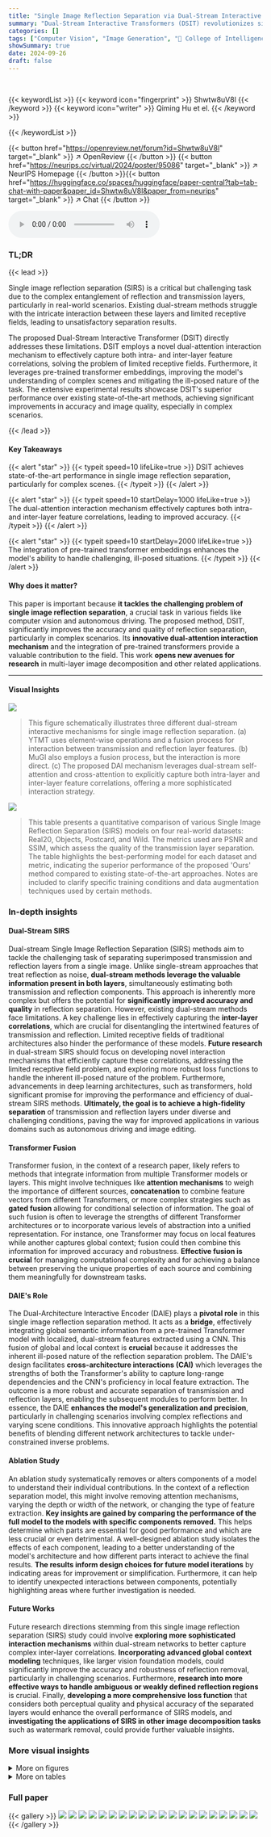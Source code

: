 ```yaml
---
title: "Single Image Reflection Separation via Dual-Stream Interactive Transformers"
summary: "Dual-Stream Interactive Transformers (DSIT) revolutionizes single image reflection separation by using a novel dual-attention mechanism that captures inter- and intra-layer correlations, significantly..."
categories: []
tags: ["Computer Vision", "Image Generation", "🏢 College of Intelligence and Computing, Tianjin University",]
showSummary: true
date: 2024-09-26
draft: false
---
```


<br>

{{< keywordList >}}
{{< keyword icon="fingerprint" >}} Shwtw8uV8l {{< /keyword >}}
{{< keyword icon="writer" >}} Qiming Hu et el. {{< /keyword >}}
 
{{< /keywordList >}}

{{< button href="https://openreview.net/forum?id=Shwtw8uV8l" target="_blank" >}}
↗ OpenReview
{{< /button >}}
{{< button href="https://neurips.cc/virtual/2024/poster/95086" target="_blank" >}}
↗ NeurIPS Homepage
{{< /button >}}{{< button href="https://huggingface.co/spaces/huggingface/paper-central?tab=tab-chat-with-paper&paper_id=Shwtw8uV8l&paper_from=neurips" target="_blank" >}}
↗ Chat
{{< /button >}}



<audio controls>
    <source src="https://ai-paper-reviewer.com/Shwtw8uV8l/podcast.wav" type="audio/wav">
    Your browser does not support the audio element.
</audio>


### TL;DR


{{< lead >}}

Single image reflection separation (SIRS) is a critical but challenging task due to the complex entanglement of reflection and transmission layers, particularly in real-world scenarios. Existing dual-stream methods struggle with the intricate interaction between these layers and limited receptive fields, leading to unsatisfactory separation results. 

The proposed Dual-Stream Interactive Transformer (DSIT) directly addresses these limitations. DSIT employs a novel dual-attention interaction mechanism to effectively capture both intra- and inter-layer feature correlations, solving the problem of limited receptive fields. Furthermore, it leverages pre-trained transformer embeddings, improving the model's understanding of complex scenes and mitigating the ill-posed nature of the task. The extensive experimental results showcase DSIT's superior performance over existing state-of-the-art methods, achieving significant improvements in accuracy and image quality, especially in complex scenarios.

{{< /lead >}}


#### Key Takeaways

{{< alert "star" >}}
{{< typeit speed=10 lifeLike=true >}} DSIT achieves state-of-the-art performance in single image reflection separation, particularly for complex scenes. {{< /typeit >}}
{{< /alert >}}

{{< alert "star" >}}
{{< typeit speed=10 startDelay=1000 lifeLike=true >}} The dual-attention interaction mechanism effectively captures both intra- and inter-layer feature correlations, leading to improved accuracy. {{< /typeit >}}
{{< /alert >}}

{{< alert "star" >}}
{{< typeit speed=10 startDelay=2000 lifeLike=true >}} The integration of pre-trained transformer embeddings enhances the model's ability to handle challenging, ill-posed situations. {{< /typeit >}}
{{< /alert >}}

#### Why does it matter?
This paper is important because **it tackles the challenging problem of single image reflection separation**, a crucial task in various fields like computer vision and autonomous driving. The proposed method, DSIT, significantly improves the accuracy and quality of reflection separation, particularly in complex scenarios. Its **innovative dual-attention interaction mechanism** and the integration of pre-trained transformers provide a valuable contribution to the field. This work **opens new avenues for research** in multi-layer image decomposition and other related applications.

------
#### Visual Insights



![](https://ai-paper-reviewer.com/Shwtw8uV8l/figures_1_1.jpg)

> This figure schematically illustrates three different dual-stream interactive mechanisms for single image reflection separation.  (a) YTMT uses element-wise operations and a fusion process for interaction between transmission and reflection layer features. (b) MuGI also employs a fusion process, but the interaction is more direct. (c) The proposed DAI mechanism leverages dual-stream self-attention and cross-attention to explicitly capture both intra-layer and inter-layer feature correlations, offering a more sophisticated interaction strategy.





![](https://ai-paper-reviewer.com/Shwtw8uV8l/tables_6_1.jpg)

> This table presents a quantitative comparison of various Single Image Reflection Separation (SIRS) models on four real-world datasets: Real20, Objects, Postcard, and Wild.  The metrics used are PSNR and SSIM, which assess the quality of the transmission layer separation.  The table highlights the best-performing model for each dataset and metric, indicating the superior performance of the proposed 'Ours' method compared to existing state-of-the-art approaches.  Notes are included to clarify specific training conditions and data augmentation techniques used by certain methods.





### In-depth insights


#### Dual-Stream SIRS
Dual-stream Single Image Reflection Separation (SIRS) methods aim to tackle the challenging task of separating superimposed transmission and reflection layers from a single image.  Unlike single-stream approaches that treat reflection as noise, **dual-stream methods leverage the valuable information present in both layers**, simultaneously estimating both transmission and reflection components. This approach is inherently more complex but offers the potential for **significantly improved accuracy and quality** in reflection separation.  However, existing dual-stream methods face limitations.  A key challenge lies in effectively capturing the **inter-layer correlations**, which are crucial for disentangling the intertwined features of transmission and reflection. Limited receptive fields of traditional architectures also hinder the performance of these models. **Future research** in dual-stream SIRS should focus on developing novel interaction mechanisms that efficiently capture these correlations, addressing the limited receptive field problem, and exploring more robust loss functions to handle the inherent ill-posed nature of the problem.  Furthermore, advancements in deep learning architectures, such as transformers, hold significant promise for improving the performance and efficiency of dual-stream SIRS methods.  **Ultimately, the goal is to achieve a high-fidelity separation** of transmission and reflection layers under diverse and challenging conditions, paving the way for improved applications in various domains such as autonomous driving and image editing.

#### Transformer Fusion
Transformer fusion, in the context of a research paper, likely refers to methods that integrate information from multiple Transformer models or layers.  This might involve techniques like **attention mechanisms** to weigh the importance of different sources, **concatenation** to combine feature vectors from different Transformers, or more complex strategies such as **gated fusion** allowing for conditional selection of information.  The goal of such fusion is often to leverage the strengths of different Transformer architectures or to incorporate various levels of abstraction into a unified representation.  For instance, one Transformer may focus on local features while another captures global context; fusion could then combine this information for improved accuracy and robustness.  **Effective fusion is crucial** for managing computational complexity and for achieving a balance between preserving the unique properties of each source and combining them meaningfully for downstream tasks.

#### DAIE's Role
The Dual-Architecture Interactive Encoder (DAIE) plays a **pivotal role** in this single image reflection separation method.  It acts as a **bridge**, effectively integrating global semantic information from a pre-trained Transformer model with localized, dual-stream features extracted using a CNN. This fusion of global and local context is **crucial** because it addresses the inherent ill-posed nature of the reflection separation problem.  The DAIE's design facilitates **cross-architecture interactions (CAI)** which leverages the strengths of both the Transformer's ability to capture long-range dependencies and the CNN's proficiency in local feature extraction.  The outcome is a more robust and accurate separation of transmission and reflection layers, enabling the subsequent modules to perform better. In essence, the DAIE **enhances the model's generalization and precision**, particularly in challenging scenarios involving complex reflections and varying scene conditions.  This innovative approach highlights the potential benefits of blending different network architectures to tackle under-constrained inverse problems.

#### Ablation Study
An ablation study systematically removes or alters components of a model to understand their individual contributions.  In the context of a reflection separation model, this might involve removing attention mechanisms, varying the depth or width of the network, or changing the type of feature extraction. **Key insights are gained by comparing the performance of the full model to the models with specific components removed.**  This helps determine which parts are essential for good performance and which are less crucial or even detrimental.  A well-designed ablation study isolates the effects of each component, leading to a better understanding of the model's architecture and how different parts interact to achieve the final results.  **The results inform design choices for future model iterations** by indicating areas for improvement or simplification.  Furthermore, it can help to identify unexpected interactions between components, potentially highlighting areas where further investigation is needed.

#### Future Works
Future research directions stemming from this single image reflection separation (SIRS) study could involve **exploring more sophisticated interaction mechanisms** within dual-stream networks to better capture complex inter-layer correlations.  **Incorporating advanced global context modeling** techniques, like larger vision foundation models, could significantly improve the accuracy and robustness of reflection removal, particularly in challenging scenarios.  Furthermore, **research into more effective ways to handle ambiguous or weakly defined reflection regions** is crucial.  Finally, **developing a more comprehensive loss function** that considers both perceptual quality and physical accuracy of the separated layers would enhance the overall performance of SIRS models, and **investigating the applications of SIRS in other image decomposition tasks** such as watermark removal, could provide further valuable insights.


### More visual insights

<details>
<summary>More on figures
</summary>


![](https://ai-paper-reviewer.com/Shwtw8uV8l/figures_3_1.jpg)

> This figure shows the overall architecture of the proposed Dual-Stream Interactive Transformer (DSIT) and a detailed illustration of its Dual-Attention Interactive Block (DAIB).  The DSIT consists of two main components: a Dual-Architecture Interactive Encoder (DAIE) and a Dual-Stream Interactive Decoder (DSID). The DAIE combines global and local feature extractors, injecting global priors into the dual-stream local features through cross-architecture interactions. The DSID then uses DAIBs to refine and aggregate dual-stream features, ultimately separating the transmission and reflection layers. The DAIB itself employs dual-stream self-attention and cross-attention mechanisms to capture both intra-layer and inter-layer feature correlations, enhancing the accuracy of reflection separation.


![](https://ai-paper-reviewer.com/Shwtw8uV8l/figures_5_1.jpg)

> This figure visualizes the feature maps at the second level of the DSIT model for two different reflection-superimposed input images.  It shows the local priors extracted by the CNN, the global priors from the pre-trained Transformer, how these are combined through cross-architecture interaction, and the resulting dual-stream features before and after passing through the Dual-Attention Interactive Blocks (DAIBs). The channel-wise averaging helps to better visualize the information flow and the effects of the different processing stages.


![](https://ai-paper-reviewer.com/Shwtw8uV8l/figures_7_1.jpg)

> This figure presents a visual comparison of transmission layer predictions.  It compares the results of several different single image reflection separation (SIRS) methods on two example images.  The methods compared include several state-of-the-art techniques as well as the authors' proposed method. The two example images are chosen to represent different difficulty levels in reflection separation. Highlighted areas showcase differences in results.


![](https://ai-paper-reviewer.com/Shwtw8uV8l/figures_8_1.jpg)

> This figure shows a qualitative comparison of the transmission layer predictions of several state-of-the-art single image reflection separation (SIRS) methods and the proposed Dual-Stream Interactive Transformer (DSIT) method on real-world images.  The images depict diverse scenes and reflection challenges, demonstrating the superior generalization capability of DSIT across various conditions.


![](https://ai-paper-reviewer.com/Shwtw8uV8l/figures_9_1.jpg)

> This figure visualizes the different feature extractions at the second level of the proposed DSIT model. It shows the local priors from a CNN, global priors from a pre-trained Transformer, the features after cross-architecture interaction, and finally the features after the dual-attention interactive blocks. The visualization helps understand how the model integrates different types of information and refines features progressively.


![](https://ai-paper-reviewer.com/Shwtw8uV8l/figures_15_1.jpg)

> This figure shows the visual results obtained using different variants of the Dual-Stream Interactive Transformer (DSIT) model.  The variations tested include different global prior extractors (GPEs), cross-architecture interaction (CAI) methods, Dual-Attention Interactive Block (DAIB) designs, the inclusion or exclusion of layered relative position biases (LRPB), and the use or non-use of reflection mixup (RefMix) data augmentation.  The results demonstrate the impact of each component on the model's ability to accurately separate the reflection and transmission layers in a single image.  The input image and the ground truth are shown for comparison.


![](https://ai-paper-reviewer.com/Shwtw8uV8l/figures_16_1.jpg)

> This figure shows the results of the Reflection Mixup (RefMix) data augmentation technique used in the paper. RefMix adjusts the intensity of the reflection layer by blending the input image (I) and the transmission layer (T) at different ratios (γ).  The series of images demonstrates how varying γ values from 0 to 1 affect the resulting image, enriching the training data with a wider range of reflection intensities.


![](https://ai-paper-reviewer.com/Shwtw8uV8l/figures_16_2.jpg)

> This figure compares the transmission layer predictions of several state-of-the-art single image reflection separation (SIRS) models with the proposed DSIT model.  Two examples are shown, one from the Real20 dataset and one from the SIR² dataset. The boxes highlight areas where the differences between the models are most apparent.  The results demonstrate the superior performance of the proposed DSIT model in accurately reconstructing the transmission layer, especially in challenging cases with complex reflections.


![](https://ai-paper-reviewer.com/Shwtw8uV8l/figures_17_1.jpg)

> This figure visualizes the different feature stages of the Dual-Stream Interactive Transformer (DSIT) model.  It shows the local priors, global priors, and how they interact through cross-architecture interactions (CAI) and Dual-Attention Interactive Blocks (DAIBs). The visualization helps demonstrate the information flow and how the model progressively refines the features to achieve reflection separation. The features are averaged across channels for clearer display.


![](https://ai-paper-reviewer.com/Shwtw8uV8l/figures_17_2.jpg)

> This figure shows a visual comparison of the transmission layer predictions from various state-of-the-art (SOTA) single image reflection separation (SIRS) methods and the proposed method (DSIT).  The results are displayed for different models on a sample image from the SIR² dataset. The ground truth transmission layer is included for comparison, allowing for a qualitative assessment of the performance of each model in separating the transmission and reflection components of the superimposed image.


![](https://ai-paper-reviewer.com/Shwtw8uV8l/figures_18_1.jpg)

> This figure shows a visual comparison of the reflection layer predictions from various state-of-the-art (SOTA) single image reflection separation (SIRS) models and the proposed model (DSIT).  The results are presented for two different training data settings (I and II) of the DSIT model.  The figure demonstrates that the proposed DSIT model produces more accurate and visually appealing results compared to other models for the task of separating reflection layers from images.


![](https://ai-paper-reviewer.com/Shwtw8uV8l/figures_18_2.jpg)

> This figure compares the transmission layer predictions of various single image reflection separation (SIRS) methods, including the proposed DSIT model, on real-world images with diverse scenarios and reflection characteristics. It highlights the superior generalization capability of the DSIT model by demonstrating its effectiveness across different conditions.


</details>




<details>
<summary>More on tables
</summary>


![](https://ai-paper-reviewer.com/Shwtw8uV8l/tables_6_2.jpg)
> This table presents a quantitative comparison of different single image reflection separation (SIRS) methods on the 'Nature' dataset.  The models were trained using data setting II, which is described in the paper. The metrics used for comparison are Peak Signal-to-Noise Ratio (PSNR) and Structural Similarity Index (SSIM).  Higher values indicate better performance. The best performing method for each metric is highlighted in bold, and the second-best is underlined.

![](https://ai-paper-reviewer.com/Shwtw8uV8l/tables_9_1.jpg)
> This table presents the ablation study results, evaluating the impact of different components of the proposed Dual-Stream Interactive Transformer (DSIT) model on the Real20 and SIR2 datasets.  It shows the performance (PSNR and SSIM) variations when changing the global prior extractor (GPE), the cross-architecture interaction (CAI) method, the dual-attention interactive block (DAIB) components, whether layered relative position biases (LRPB) are used, and whether the reflection mixup (RefMix) data augmentation is applied.  The results illustrate the contribution of each component to the overall performance.

</details>




### Full paper

{{< gallery >}}
<img src="https://ai-paper-reviewer.com/Shwtw8uV8l/1.png" class="grid-w50 md:grid-w33 xl:grid-w25" />
<img src="https://ai-paper-reviewer.com/Shwtw8uV8l/2.png" class="grid-w50 md:grid-w33 xl:grid-w25" />
<img src="https://ai-paper-reviewer.com/Shwtw8uV8l/3.png" class="grid-w50 md:grid-w33 xl:grid-w25" />
<img src="https://ai-paper-reviewer.com/Shwtw8uV8l/4.png" class="grid-w50 md:grid-w33 xl:grid-w25" />
<img src="https://ai-paper-reviewer.com/Shwtw8uV8l/5.png" class="grid-w50 md:grid-w33 xl:grid-w25" />
<img src="https://ai-paper-reviewer.com/Shwtw8uV8l/6.png" class="grid-w50 md:grid-w33 xl:grid-w25" />
<img src="https://ai-paper-reviewer.com/Shwtw8uV8l/7.png" class="grid-w50 md:grid-w33 xl:grid-w25" />
<img src="https://ai-paper-reviewer.com/Shwtw8uV8l/8.png" class="grid-w50 md:grid-w33 xl:grid-w25" />
<img src="https://ai-paper-reviewer.com/Shwtw8uV8l/9.png" class="grid-w50 md:grid-w33 xl:grid-w25" />
<img src="https://ai-paper-reviewer.com/Shwtw8uV8l/10.png" class="grid-w50 md:grid-w33 xl:grid-w25" />
<img src="https://ai-paper-reviewer.com/Shwtw8uV8l/11.png" class="grid-w50 md:grid-w33 xl:grid-w25" />
<img src="https://ai-paper-reviewer.com/Shwtw8uV8l/12.png" class="grid-w50 md:grid-w33 xl:grid-w25" />
<img src="https://ai-paper-reviewer.com/Shwtw8uV8l/13.png" class="grid-w50 md:grid-w33 xl:grid-w25" />
<img src="https://ai-paper-reviewer.com/Shwtw8uV8l/14.png" class="grid-w50 md:grid-w33 xl:grid-w25" />
<img src="https://ai-paper-reviewer.com/Shwtw8uV8l/15.png" class="grid-w50 md:grid-w33 xl:grid-w25" />
<img src="https://ai-paper-reviewer.com/Shwtw8uV8l/16.png" class="grid-w50 md:grid-w33 xl:grid-w25" />
<img src="https://ai-paper-reviewer.com/Shwtw8uV8l/17.png" class="grid-w50 md:grid-w33 xl:grid-w25" />
<img src="https://ai-paper-reviewer.com/Shwtw8uV8l/18.png" class="grid-w50 md:grid-w33 xl:grid-w25" />
<img src="https://ai-paper-reviewer.com/Shwtw8uV8l/19.png" class="grid-w50 md:grid-w33 xl:grid-w25" />
<img src="https://ai-paper-reviewer.com/Shwtw8uV8l/20.png" class="grid-w50 md:grid-w33 xl:grid-w25" />
{{< /gallery >}}